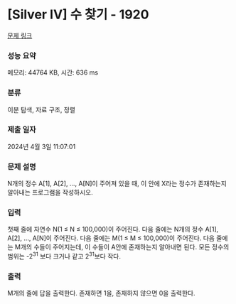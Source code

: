 # [Silver IV] 수 찾기 - 1920 

[문제 링크](https://www.acmicpc.net/problem/1920) 

### 성능 요약

메모리: 44764 KB, 시간: 636 ms

### 분류

이분 탐색, 자료 구조, 정렬

### 제출 일자

2024년 4월 3일 11:07:01

### 문제 설명

<p style="user-select: auto !important;">N개의 정수 A[1], A[2], …, A[N]이 주어져 있을 때, 이 안에 X라는 정수가 존재하는지 알아내는 프로그램을 작성하시오.</p>

### 입력 

 <p style="user-select: auto !important;">첫째 줄에 자연수 N(1 ≤ N ≤ 100,000)이 주어진다. 다음 줄에는 N개의 정수 A[1], A[2], …, A[N]이 주어진다. 다음 줄에는 M(1 ≤ M ≤ 100,000)이 주어진다. 다음 줄에는 M개의 수들이 주어지는데, 이 수들이 A안에 존재하는지 알아내면 된다. 모든 정수의 범위는 -2<sup style="user-select: auto !important;">31</sup> 보다 크거나 같고 2<sup style="user-select: auto !important;">31</sup>보다 작다.</p>

### 출력 

 <p style="user-select: auto !important;">M개의 줄에 답을 출력한다. 존재하면 1을, 존재하지 않으면 0을 출력한다.</p>

